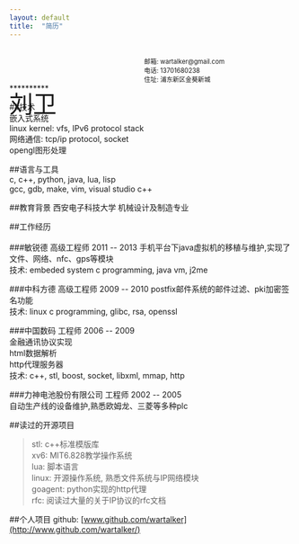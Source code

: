 ```yaml
---
layout: default
title:  "简历"
---
```

<br>
<div style="text-align:left">
    <span style="font-size:300%;position:absolute"><br>刘卫</span>
    <span style="font-size:80%;position:relative;left:240px">邮箱: wartalker@gmail.com<br>电话: 13701680238<br>住址: 浦东新区金葵新城</span>
</div>
**********
<br>

##技术   
嵌入式系统   
linux kernel: vfs, IPv6 protocol stack   
网络通信: tcp/ip protocol, socket    
opengl图形处理       

##语言与工具  
c, c++, python, java, lua, lisp    
gcc, gdb, make, vim, visual studio c++   

##教育背景
西安电子科技大学 机械设计及制造专业   

##工作经历<br><br />
###敏锐德 高级工程师 2011 -- 2013
手机平台下java虚拟机的移植与维护,实现了文件、网络、nfc、gps等模块   
技术: embeded system c programming, java vm, j2me  

###中科方德 高级工程师 2009 -- 2010
postfix邮件系统的邮件过滤、pki加密签名功能   
技术: linux c programming, glibc, rsa, openssl  

###中国数码 工程师 2006 -- 2009    
金融通讯协议实现    
html数据解析    
http代理服务器          
技术: c++, stl, boost, socket, libxml, mmap, http     

###力神电池股份有限公司 工程师  2002 -- 2005     
自动生产线的设备维护,熟悉欧姆龙、三菱等多种plc    

##读过的开源项目    
> stl: c++标准模版库   
> xv6: MIT6.828教学操作系统   
> lua: 脚本语言   
> linux: 开源操作系统, 熟悉文件系统与IP网络模块        
> goagent: python实现的http代理   
> rfc: 阅读过大量的关于IP协议的rfc文档     


##个人项目
github: [www.github.com/wartalker](http://www.github.com/wartalker/)

